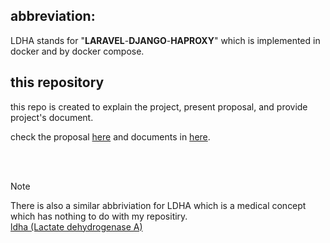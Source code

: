 ## abbreviation:
LDHA stands for "**LARAVEL**-**DJANGO**-**HAPROXY**" which is implemented in docker and by docker compose.

## this repository
this repo is created to explain the project, present proposal, and provide project's document.

check the proposal [here](https://github.com/Parsa-19/LDHA-explained/tree/main/proposal) and documents in [here](https://github.com/Parsa-19/LDHA-explained/tree/main/documnets).

<br>
<br>

> [!NOTE]
> There is also a similar abbriviation for LDHA which is a medical concept which has nothing to do with my repositiry. <br> [ldha (Lactate dehydrogenase A)](https://en.wikipedia.org/wiki/Lactate_dehydrogenase_A)
